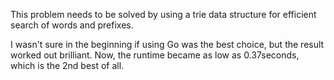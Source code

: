 This problem needs to be solved by using a trie data structure for efficient search of words and prefixes. 

I wasn't sure in the beginning if using Go was the best choice, but the result worked out brilliant. Now, the runtime became as low as 0.37seconds, which is the 2nd best of all.